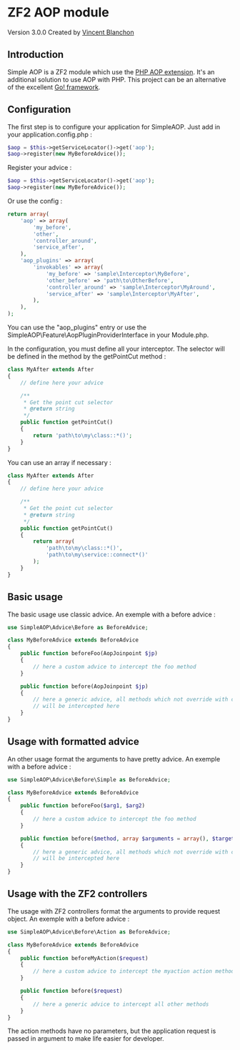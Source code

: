 ZF2 AOP module
============

Version 3.0.0 Created by [Vincent Blanchon](http://developpeur-zend-framework.fr/)

Introduction
------------

Simple AOP is a ZF2 module which use the [PHP AOP extension](https://github.com/AOP-PHP/AOP).
It's an additional solution to use AOP with PHP. This project can be an alternative of the excellent [Go! framework](https://github.com/lisachenko/go-aop-php).

Configuration
------------

The first step is to configure your application for SimpleAOP. Just add in your application.config.php :

```php
$aop = $this->getServiceLocator()->get('aop');
$aop->register(new MyBeforeAdvice());
```


Register your advice :

```php
$aop = $this->getServiceLocator()->get('aop');
$aop->register(new MyBeforeAdvice());
```

Or use the config :

```php
return array(
    'aop' => array(
        'my_before',
        'other',
        'controller_around',
        'service_after',
    ),
    'aop_plugins' => array(
        'invokables' => array(
            'my_before' => 'sample\Interceptor\MyBefore',
            'other_before' => 'path\to\OtherBefore',
            'controller_around' => 'sample\Interceptor\MyAround',
            'service_after' => 'sample\Interceptor\MyAfter',
        ),
    ),
);
```

You can use the "aop_plugins" entry or use the SimpleAOP\Feature\AopPluginProviderInterface in your Module.php.

In the configuration, you must define all your interceptor. The selector will be defined in the method by the getPointCut method :

```php
class MyAfter extends After
{
    // define here your advice

    /**
     * Get the point cut selector
     * @return string
     */
    public function getPointCut()
    {
        return 'path\to\my\class::*()';
    }
}
```

You can use an array if necessary :

```php
class MyAfter extends After
{
    // define here your advice

    /**
     * Get the point cut selector
     * @return string
     */
    public function getPointCut()
    {
        return array(
            'path\to\my\class::*()',
            'path\to\my\service::connect*()'
        );
    }
}
```

Basic usage
------------

The basic usage use classic advice. An exemple
with a before advice :

```php
use SimpleAOP\Advice\Before as BeforeAdvice;

class MyBeforeAdvice extends BeforeAdvice
{
    public function beforeFoo(AopJoinpoint $jp)
    {
        // here a custom advice to intercept the foo method
    }

    public function before(AopJoinpoint $jp)
    {
        // here a generic advice, all methods which not override with custom interceptor
        // will be intercepted here
    }
}
```

Usage with formatted advice
------------

An other usage format the arguments to have pretty advice. An exemple
with a before advice :

```php
use SimpleAOP\Advice\Before\Simple as BeforeAdvice;

class MyBeforeAdvice extends BeforeAdvice
{
    public function beforeFoo($arg1, $arg2)
    {
        // here a custom advice to intercept the foo method
    }

    public function before($method, array $arguments = array(), $target = null)
    {
        // here a generic advice, all methods which not override with custom interceptor
        // will be intercepted here
    }
}
```

Usage with the ZF2 controllers
------------

The usage with ZF2 controllers format the arguments to provide request object. An exemple
with a before advice :

```php
use SimpleAOP\Advice\Before\Action as BeforeAdvice;

class MyBeforeAdvice extends BeforeAdvice
{
    public function beforeMyAction($request)
    {
        // here a custom advice to intercept the myaction action method
    }

    public function before($request)
    {
        // here a generic advice to intercept all other methods
    }
}
```

The action methods have no parameters, but the application request is passed in 
argument to make life easier for developer.